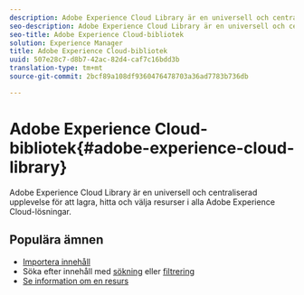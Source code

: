 ```yaml
---
description: Adobe Experience Cloud Library är en universell och centraliserad upplevelse för att lagra, hitta och välja resurser i alla Adobe Experience Cloud-lösningar.
seo-description: Adobe Experience Cloud Library är en universell och centraliserad upplevelse för att lagra, hitta och välja resurser i alla Adobe Experience Cloud-lösningar.
seo-title: Adobe Experience Cloud-bibliotek
solution: Experience Manager
title: Adobe Experience Cloud-bibliotek
uuid: 507e28c7-d8b7-42ac-82d4-caf7c16bdd3b
translation-type: tm+mt
source-git-commit: 2bcf89a108df9360476478703a36ad7783b736db

---
```



# Adobe Experience Cloud-bibliotek{#adobe-experience-cloud-library}

Adobe Experience Cloud Library är en universell och centraliserad upplevelse för att lagra, hitta och välja resurser i alla Adobe Experience Cloud-lösningar.

## Populära ämnen

* [Importera innehåll](/help/c-library-about/c-importing-and-uploading/c-importing-and-uploading.md)
* Söka efter innehåll med [sökning](/help/c-library-about/c-assets/c-search-for-assets.md) eller [filtrering](/help/c-library-about/c-assets/c-filter-assets.md)
* [Se information om en resurs](/help/c-library-about/c-assets/c-view-detailed-information-for-an-asset.md)

